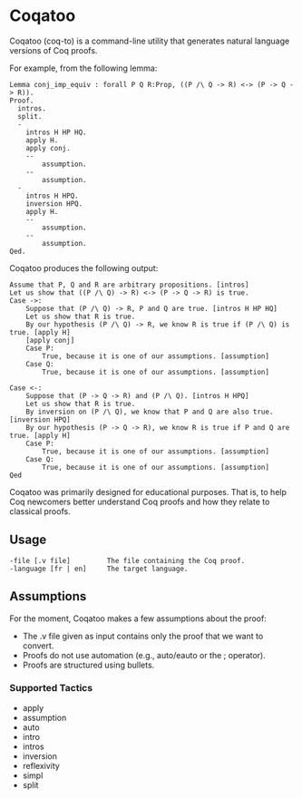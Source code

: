 # Coqatoo
Coqatoo (coq-to) is a command-line utility that generates natural language versions of Coq proofs.

For example, from the following lemma:
```ML
Lemma conj_imp_equiv : forall P Q R:Prop, ((P /\ Q -> R) <-> (P -> Q -> R)).
Proof.
  intros.
  split.
  -
    intros H HP HQ.
    apply H.
    apply conj.
    --
        assumption.
    --
        assumption.
  -
    intros H HPQ.
    inversion HPQ.
    apply H.
    --
        assumption.
    --
        assumption.
Qed.
```
Coqatoo produces the following output:
```
Assume that P, Q and R are arbitrary propositions. [intros]
Let us show that ((P /\ Q) -> R) <-> (P -> Q -> R) is true.
Case ->:
	Suppose that (P /\ Q) -> R, P and Q are true. [intros H HP HQ]
	Let us show that R is true. 
	By our hypothesis (P /\ Q) -> R, we know R is true if (P /\ Q) is true. [apply H]
	[apply conj]
	Case P:
		True, because it is one of our assumptions. [assumption]
	Case Q:
		True, because it is one of our assumptions. [assumption]
	
Case <-:
	Suppose that (P -> Q -> R) and (P /\ Q). [intros H HPQ]
	Let us show that R is true.
	By inversion on (P /\ Q), we know that P and Q are also true. [inversion HPQ]
	By our hypothesis (P -> Q -> R), we know R is true if P and Q are true. [apply H]
	Case P:
		True, because it is one of our assumptions. [assumption]
	Case Q:
		True, because it is one of our assumptions. [assumption]
Qed
```

Coqatoo was primarily designed for educational purposes. That is, to help Coq newcomers better understand Coq proofs and how they relate to classical proofs.

## Usage
```
-file [.v file]         The file containing the Coq proof.
-language [fr | en]     The target language.
```

## Assumptions
For the moment, Coqatoo makes a few assumptions about the proof:
 - The .v file given as input contains only the proof that we want to convert.
 - Proofs do not use automation (e.g., auto/eauto or the ; operator).
 - Proofs are structured using bullets.

### Supported Tactics
 - apply
 - assumption
 - auto
 - intro
 - intros
 - inversion
 - reflexivity
 - simpl
 - split